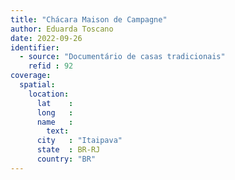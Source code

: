```yaml
---
title: "Chácara Maison de Campagne"
author: Eduarda Toscano
date: 2022-09-26
identifier:
  - source: "Documentário de casas tradicionais"
    refid : 92
coverage:
  spatial:
    location:
      lat    :
      long   :
      name   :
        text:
      city   : "Itaipava"
      state  : BR-RJ
      country: "BR"
---
```


